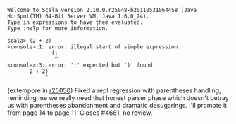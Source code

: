 ```
Welcome to Scala version 2.10.0.r25048-b20110531064458 (Java HotSpot(TM) 64-Bit Server VM, Java 1.6.0_24).
Type in expressions to have them evaluated.
Type :help for more information.

scala> (2 + 2)
<console>:1: error: illegal start of simple expression
              (;
               ^
<console>:3: error: ';' expected but ')' found.
       2 + 2)
            ^
```
(extempore in [r25050](https://codereview.scala-lang.org/fisheye/changelog/scala-svn?cs=25050)) Fixed a repl regression with parentheses handling, reminding me
we really need that honest parser phase which doesn't betray us
with parentheses abandonment and dramatic desugarings.  I'll
promote it from page 14 to page 11.  Closes #4661, no review.
